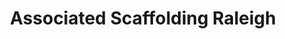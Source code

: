 ---
title: "Associated Scaffolding Raleigh"
url: /raleigh/associated-scaffolding-raleigh/
shop: tools
---